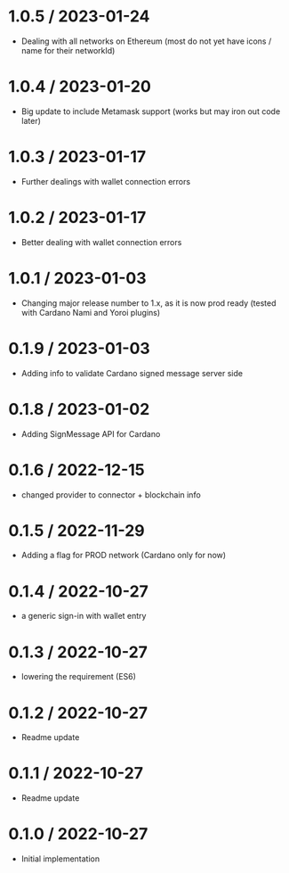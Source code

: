 
1.0.5 / 2023-01-24
==================
  * Dealing with all networks on Ethereum (most do not yet have icons / name for their networkId)

1.0.4 / 2023-01-20
==================
  * Big update to include Metamask support (works but may iron out code later)

1.0.3 / 2023-01-17
==================
  * Further dealings with wallet connection errors

1.0.2 / 2023-01-17
==================
  * Better dealing with wallet connection errors

1.0.1 / 2023-01-03
==================
  * Changing major release number to 1.x, as it is now prod ready (tested with Cardano Nami and Yoroi plugins)

0.1.9 / 2023-01-03
==================
  * Adding info to validate Cardano signed message server side

0.1.8 / 2023-01-02
==================
  * Adding SignMessage API for Cardano

0.1.6 / 2022-12-15
==================
  * changed provider to connector + blockchain info

0.1.5 / 2022-11-29
==================
  * Adding a flag for PROD network (Cardano only for now)

0.1.4 / 2022-10-27
==================
  * a generic sign-in with wallet entry

0.1.3 / 2022-10-27
==================
  * lowering the requirement (ES6)

0.1.2 / 2022-10-27
==================
  * Readme update

0.1.1 / 2022-10-27
==================
  * Readme update

0.1.0 / 2022-10-27
==================
  * Initial implementation

